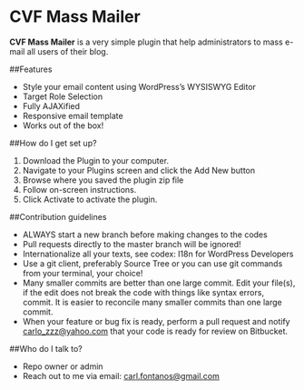 # CVF Mass Mailer

**CVF Mass Mailer** is a very simple plugin that help administrators to mass e-mail all users of their blog.

##Features
+ Style your email content using WordPress’s WYSISWYG Editor
+ Target Role Selection
+ Fully AJAXified
+ Responsive email template
+ Works out of the box!

##How do I get set up?
1. Download the Plugin to your computer.
2. Navigate to your Plugins screen and click the Add New button
3. Browse where you saved the plugin zip file
4. Follow on-screen instructions.
5. Click Activate to activate the plugin.

##Contribution guidelines
+ ALWAYS start a new branch before making changes to the codes
+ Pull requests directly to the master branch will be ignored!
+ Internationalize all your texts, see codex: I18n for WordPress Developers
+ Use a git client, preferably Source Tree or you can use git commands from your terminal, your choice!
+ Many smaller commits are better than one large commit. Edit your file(s), if the edit does not break the code with things like syntax errors, commit. It is easier to reconcile many smaller commits than one large commit.
+ When your feature or bug fix is ready, perform a pull request and notify carlo_zzz@yahoo.com that your code is ready for review on Bitbucket.

##Who do I talk to?
+ Repo owner or admin
+ Reach out to me via email: carl.fontanos@gmail.com
